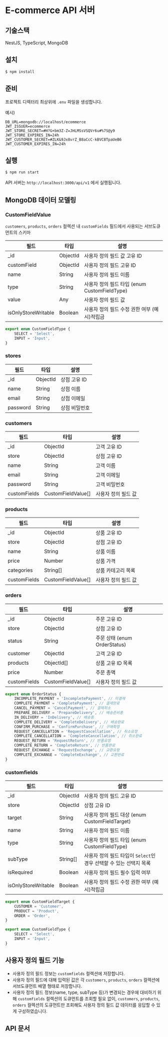 # E-commerce API 서버

## 기술스택

NestJS, TypeScript, MongoDB

## 설치

```bash
$ npm install
```

## 준비

프로젝트 디렉터리 최상위에 `.env` 파일을 생성합니다.

예시)

```
DB_URL=mongodb://localhost/ecommerce
JWT_ISSUER=ecommerce
JWT_STORE_SECRET=#H?G+bm3Z-Z=JHLMSsVSQVr6u#%7S@y9
JWT_STORE_EXPIRES_IN=24h
JWT_CUSTOMER_SECRET=#ZLK&9Jx8vrZ_B8aCcC-kBVC8TpaUeB6
JWT_CUSTOMER_EXPIRES_IN=24h
```

## 실행

```bash
$ npm run start
```

API 서버는 `http://localhost:3000/api/v1` 에서 실행됩니다.

## MongoDB 데이터 모델링

### CustomFieldValue

`customers`, `products`, `orders` 컬렉션 내 `customFields` 필드에서 사용되는 서브도큐먼트의 스키마

|필드|타입|설명|
|------|---|---|
|\_id|ObjectId|사용자 정의 필드 값 고유 ID|
|customField|ObjectId|사용자 정의 필드 고유 ID|
|name|String|사용자 정의 필드 이름|
|type|String|사용자 정의 필드 타입 (enum CustomFieldType)|
|value|Any|사용자 정의 필드 값|
|isOnlyStoreWritable|Boolean|사용자 정의 필드 수정 권한 여부 (예시)적립금|

```typescript
export enum CustomFieldType {
    SELECT = 'Select',
    INPUT = 'Input',
}
```

### stores

|필드|타입|설명|
|------|---|---|
|\_id|ObjectId|상점 고유 ID|
|name|String|상점 이름|
|email|String|상점 이메일|
|password|String|상점 비밀번호|

### customers

|필드|타입|설명|
|------|---|---|
|\_id|ObjectId|고객 고유 ID|
|store|ObjectId|상점 고유 ID|
|name|String|고객 이름|
|email|String|고객 이메일|
|password|String|고객 비밀번호|
|customFields|CustomFieldValue[]|사용자 정의 필드 값|

### products

|필드|타입|설명|
|------|---|---|
|\_id|ObjectId|상품 고유 ID|
|store|ObjectId|상점 고유 ID|
|name|String|상품 이름|
|price|Number|상품 가격|
|categories|String[]|상품 카테고리 목록|
|customFields|CustomFieldValue[]|사용자 정의 필드 값|

### orders

|필드|타입|설명|
|------|---|---|
|\_id|ObjectId|주문 고유 ID|
|store|ObjectId|상점 고유 ID|
|status|String|주문 상태 (enum OrderStatus)|
|customer|ObjectId|고객 고유 ID|
|products|ObjectId[]|상품 고유 ID 목록|
|price|Number|주문 총액|
|customFields|CustomFieldValue[]|사용자 정의 필드 값|

```typescript
export enum OrderStatus {
    INCOMPLETE_PAYMENT = 'IncompletePayment', // 미결제
    COMPLETE_PAYMENT = 'CompletePayment', // 결제완료
    CANCEL_PAYMENT = 'CancelPayment', // 결제취소
    PREPARE_DELIVERY = 'PrepareDelivery', // 배송준비중
    IN_DELIVERY = 'InDelivery', // 배송중
    COMPLETE_DELIVERY = 'CompleteDelivery', // 배송완료
    CONFIRM_PURCHASE = 'ConfirmPurchase', // 구매확정
    REQUEST_CANCELLATION = 'RequestCancellation', // 취소요청
    COMPLETE_CANCELLATION = 'CompleteCancellation', // 취소완료
    REQUEST_RETURN = 'RequestReturn', // 반품요청
    COMPLETE_RETURN = 'CompleteReturn', // 반품완료
    REQUEST_EXCHANGE = 'RequestExchange', // 교환요청
    COMPLETE_EXCHANGE = 'CompleteExchange', // 교환완료
}
```

### customfields

|필드|타입|설명|
|------|---|---|
|\_id|ObjectId|사용자 정의 필드 고유 ID|
|store|ObjectId|상점 고유 ID|
|target|String|사용자 정의 필드 대상 (enum CustomFieldTarget)|
|name|String|사용자 정의 필드 이름|
|type|String|사용자 정의 필드 타입 (enum CustomFieldType)|
|subType|String[]|사용자 정의 필드 타입이 `Select`인 경우 선택할 수 있는 선택지 목록|
|isRequired|Boolean|사용자 정의 필드 필수 입력 여부|
|isOnlyStoreWritable|Boolean|사용자 정의 필드 수정 권한 여부 (예시)적립금|

```typescript
export enum CustomFieldTarget {
    CUSTOMER = 'Customer',
    PRODUCT = 'Product',
    ORDER = 'Order',
}
```

```typescript
export enum CustomFieldType {
    SELECT = 'Select',
    INPUT = 'Input',
}
```

## 사용자 정의 필드 기능

- 사용자 정의 필드 정보는 `customfields` 컬렉션에 저장합니다.
- 사용자 정의 필드에 대해 입력된 값은 각 `customers`, `products`, `orders` 컬렉션에 서브도큐먼트 배열 형태로 저장합니다.
- 사용자 정의 필드 정보(name, type, subType 등)가 변경되는 경우에 대비하기 위해 `customfields` 컬렉션의 도큐먼트를 조회할 필요 없이, `customers`, `products`, `orders` 컬렉션의 도큐먼트만 조회해도 사용자 정의 필드 값 데이터를 응답할 수 있게 구성하였습니다.

## API 문서
